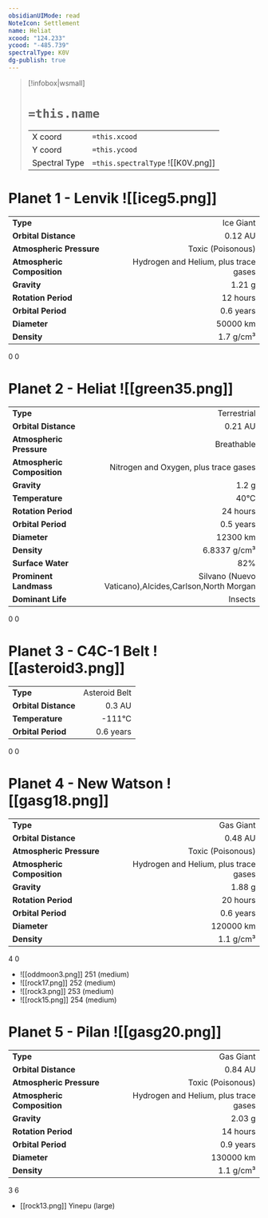 ```yaml
---
obsidianUIMode: read
NoteIcon: Settlement
name: Heliat
xcood: "124.233"
ycood: "-485.739"
spectralType: K0V
dg-publish: true
---
```

> [!infobox|wsmall]
> # `=this.name`
> | | |
> | - | - |
> | X coord | `=this.xcood` |
> | Y coord| `=this.ycood` |
> | Spectral Type | `=this.spectralType` ![[K0V.png]] |

# Planet 1 - Lenvik ![[iceg5.png]]
|                             |                           |
| --------------------------- | -------------------------:|
| **Type**                    |             Ice Giant |
| **Orbital Distance**        |   0.12 AU |
| **Atmospheric Pressure**    |       Toxic (Poisonous) |
| **Atmospheric Composition** |      Hydrogen and Helium, plus trace gases |
| **Gravity**                 |        1.21 g |
| **Rotation Period**         |  12 hours |
| **Orbital Period** | 0.6 years |
| **Diameter**                |      50000 km | 
| **Density**                 |    1.7 g/cm³ |



0
0



# Planet 2 - Heliat ![[green35.png]]
|                             |                           |
| --------------------------- | -------------------------:|
| **Type**                    |             Terrestrial |
| **Orbital Distance**        |   0.21 AU |
| **Atmospheric Pressure**    |       Breathable |
| **Atmospheric Composition** |      Nitrogen and Oxygen, plus trace gases |
| **Gravity**                 |        1.2 g |
| **Temperature**             |    40°C |
| **Rotation Period**         |  24 hours |
| **Orbital Period** | 0.5 years |
| **Diameter**                |      12300 km | 
| **Density**                 |    6.8337 g/cm³ |
| **Surface Water**           |           82% | 
| **Prominent Landmass**      |         Silvano (Nuevo Vaticano),Alcides,Carlson,North Morgan | 
| **Dominant Life**           |         Insects |



0
0



# Planet 3 - C4C-1 Belt ![[asteroid3.png]]
|                             |                           |
| --------------------------- | -------------------------:|
| **Type**                    |             Asteroid Belt |
| **Orbital Distance**        |   0.3 AU |
| **Temperature**             |    -111°C |
| **Orbital Period** | 0.6 years |



0
0



# Planet 4 - New Watson ![[gasg18.png]]
|                             |                           |
| --------------------------- | -------------------------:|
| **Type**                    |             Gas Giant |
| **Orbital Distance**        |   0.48 AU |
| **Atmospheric Pressure**    |       Toxic (Poisonous) |
| **Atmospheric Composition** |      Hydrogen and Helium, plus trace gases |
| **Gravity**                 |        1.88 g |
| **Rotation Period**         |  20 hours |
| **Orbital Period** | 0.6 years |
| **Diameter**                |      120000 km | 
| **Density**                 |    1.1 g/cm³ |



4
0

- ![[oddmoon3.png]] 251 (medium)
- ![[rock17.png]] 252 (medium)
- ![[rock3.png]] 253 (medium)
- ![[rock15.png]] 254 (medium)


# Planet 5 - Pilan ![[gasg20.png]]
|                             |                           |
| --------------------------- | -------------------------:|
| **Type**                    |             Gas Giant |
| **Orbital Distance**        |   0.84 AU |
| **Atmospheric Pressure**    |       Toxic (Poisonous) |
| **Atmospheric Composition** |      Hydrogen and Helium, plus trace gases |
| **Gravity**                 |        2.03 g |
| **Rotation Period**         |  14 hours |
| **Orbital Period** | 0.9 years |
| **Diameter**                |      130000 km | 
| **Density**                 |    1.1 g/cm³ |



3
6

- [[rock13.png]] Yinepu (large)

